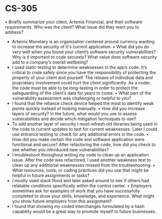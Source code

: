 # CS-305
•	Briefly summarize your client, Artemis Financial, and their software requirements. Who was the client? What issue did they want you to address?
  - Artemis Monetary is an organization centered around currency wanting to increase the security of it's current application.
•	What did you do very well when you found your client’s software security vulnerabilities? Why is it important to code securely? What value does software security add to a company’s overall wellbeing?
  - I used static testing to determine weaknesses in the app’s code. It’s critical to code safely since you have the responsibility of protecting the property of your client and yourself. The release of individual data and proprietary involvement could hurt the client significantly. As a coder, the code must be able to be long-lasting in order to protect the safeguarding of the client’s data for years to come.
•	What part of the vulnerability assessment was challenging or helpful to you?
  - I found that the reliance check device helped the most to identify weak points quickly instead of looking manually.
•	How did you increase layers of security? In the future, what would you use to assess vulnerabilities and decide which mitigation techniques to use?
  - To add another layer of security I must refresh old libraries being used in the code to current updates to test for current weaknesses. Later I could use entrance testing to check for any additional errors in the code.
•	How did you make certain the code and software application were functional and secure? After refactoring the code, how did you check to see whether you introduced new vulnerabilities?
  -  I troubleshoot throughout writing my code to clean up an application issue. After the code was refactored, I used another weakness test to clean up any additional weaknesses missed from the troubleshooting.
•	What resources, tools, or coding practices did you use that might be helpful in future assignments or tasks?
  - I mostly used stack flood and later asked around to see if others had relatable conditions specifically within the control center.
•	Employers sometimes ask for examples of work that you have successfully completed to show your skills, knowledge, and experience. What might you show future employers from this assignment?
  - I found that showing my coded interchanges formulated by a hash capability would be a great way to promote myself to future businesses.
